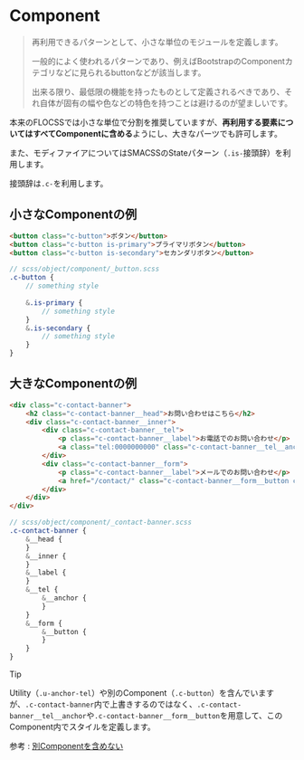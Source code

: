 # Component

> 再利用できるパターンとして、小さな単位のモジュールを定義します。
> 
> 一般的によく使われるパターンであり、例えばBootstrapのComponentカテゴリなどに見られるbuttonなどが該当します。
> 
> 出来る限り、最低限の機能を持ったものとして定義されるべきであり、それ自体が固有の幅や色などの特色を持つことは避けるのが望ましいです。

本来のFLOCSSでは小さな単位で分割を推奨していますが、**再利用する要素についてはすべてComponentに含める**ようにし、大きなパーツでも許可します。

また、モディファイアについてはSMACSSのStateパターン（`.is-`接頭辞）を利用します。

接頭辞は`.c-`を利用します。

## 小さなComponentの例

```html
<button class="c-button">ボタン</button>
<button class="c-button is-primary">プライマリボタン</button>
<button class="c-button is-secondary">セカンダリボタン</button>
```

```scss
// scss/object/component/_button.scss
.c-button {
    // something style
    
    &.is-primary {
        // something style
    }
    &.is-secondary {
        // something style
    }
}
```

## 大きなComponentの例

```html
<div class="c-contact-banner">
    <h2 class="c-contact-banner__head">お問い合わせはこちら</h2>
    <div class="c-contact-banner__inner">
        <div class="c-contact-banner__tel">
            <p class="c-contact-banner__label">お電話でのお問い合わせ</p>
            <a class="tel:0000000000" class="c-contact-banner__tel__anchor u-anchor-tel">000-000-0000</a>
        </div>
        <div class="c-contact-banner__form">
            <p class="c-contact-banner__label">メールでのお問い合わせ</p>
            <a href="/contact/" class="c-contact-banner__form__button c-button">お問い合わせフォーム</a>
        </div>
    </div>
</div>
```

```scss
// scss/object/component/_contact-banner.scss
.c-contact-banner {
    &__head {
    }
    &__inner {
    }
    &__label {
    }
    &__tel {
        &__anchor {
        }
    }
    &__form {
        &__button {
        }
    }
}
```

> [!TIP]
> Utility（`.u-anchor-tel`）や別のComponent（`.c-button`）を含んでいますが、`.c-contact-banner`内で上書きするのではなく、`.c-contact-banner__tel__anchor`や`.c-contact-banner__form__button`を用意して、このComponent内でスタイルを定義します。
> 
> 参考 : [別Componentを含めない](/ja/methodologies/important/child.md)
